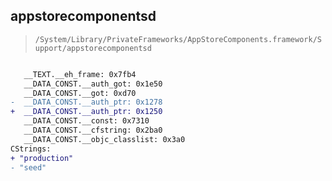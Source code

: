 ## appstorecomponentsd

> `/System/Library/PrivateFrameworks/AppStoreComponents.framework/Support/appstorecomponentsd`

```diff

   __TEXT.__eh_frame: 0x7fb4
   __DATA_CONST.__auth_got: 0x1e50
   __DATA_CONST.__got: 0xd70
-  __DATA_CONST.__auth_ptr: 0x1278
+  __DATA_CONST.__auth_ptr: 0x1250
   __DATA_CONST.__const: 0x7310
   __DATA_CONST.__cfstring: 0x2ba0
   __DATA_CONST.__objc_classlist: 0x3a0
CStrings:
+ "production"
- "seed"

```
